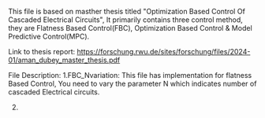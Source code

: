 This file is based on masther thesis titled "Optimization Based Control Of Cascaded Electrical Circuits", It primarily contains three 
control method, they are Flatness Based Control(FBC), Optimization Based Control & Model Predictive Control(MPC).

Link to thesis report: https://forschung.rwu.de/sites/forschung/files/2024-01/aman_dubey_master_thesis.pdf

File Description: 
1.FBC_Nvariation: This file has implementation for flatness Based Control, You need to vary the parameter N which indicates 
number of cascaded Electrical circuits. 

2.

